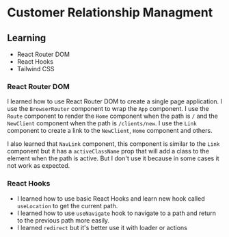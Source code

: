 # Customer Relationship Managment

## Learning

- React Router DOM
- React Hooks
- Tailwind CSS

### React Router DOM

I learned how to use React Router DOM to create a single page application. I use the `BrowserRouter` component to wrap the `App` component. I use the `Route` component to render the `Home` component when the path is `/` and the `NewClient` component when the path is `/clients/new`. I use the `Link` component to create a link to the `NewClient`, `Home` component and others.

I also learned that `NavLink` component, this component is similar to the `Link` component but it has a `activeClassName` prop that will add a class to the element when the path is active. But I don't use it because in some cases it not work as expected.

### React Hooks

- I learned how to use basic React Hooks and learn new hook called `useLocation` to get the current path.
- I learned how to use `useNavigate` hook to navigate to a path and return to the previous path more easily.
- I learned `redirect` but it's better use it with loader or actions
